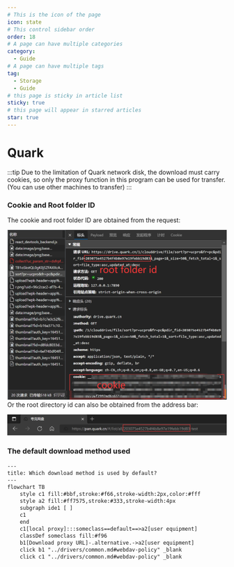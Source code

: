 ```yaml
---
# This is the icon of the page
icon: state
# This control sidebar order
order: 18
# A page can have multiple categories
category:
  - Guide
# A page can have multiple tags
tag:
  - Storage
  - Guide
# this page is sticky in article list
sticky: true
# this page will appear in starred articles
star: true
---
```


# Quark

:::tip
Due to the limitation of Quark network disk, the download must carry cookies, so only the proxy function in this program can be used for transfer. (You can use other machines to transfer)
:::

### Cookie and Root folder ID

The cookie and root folder ID are obtained from the request:

![quark](/img/drivers/quark.png)
Or the root directory id can also be obtained from the address bar:

![url](/img/drivers/quark-rootid.png)



### The default download method used


```mermaid
---
title: Which download method is used by default?
---
flowchart TB
    style c1 fill:#bbf,stroke:#f66,stroke-width:2px,color:#fff
    style a2 fill:#ff7575,stroke:#333,stroke-width:4px
    subgraph ide1 [ ]
    c1
    end
    c1[local proxy]:::someclass==default==>a2[user equipment]
    classDef someclass fill:#f96
    b1[Download proxy URL]-.alternative.->a2[user equipment]
    click b1 "../drivers/common.md#webdav-policy" _blank
    click c1 "../drivers/common.md#webdav-policy" _blank
```